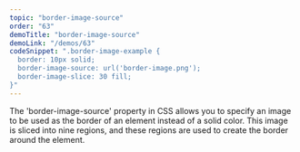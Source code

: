 ```yaml
---
topic: "border-image-source"
order: "63"
demoTitle: "border-image-source"
demoLink: "/demos/63"
codeSnippet: ".border-image-example {
  border: 10px solid;
  border-image-source: url('border-image.png');
  border-image-slice: 30 fill;
}"
---
```


The 'border-image-source' property in CSS allows you to specify an image to be used as the border of an element instead of a solid color. This image is sliced into nine regions, and these regions are used to create the border around the element.
<br />
